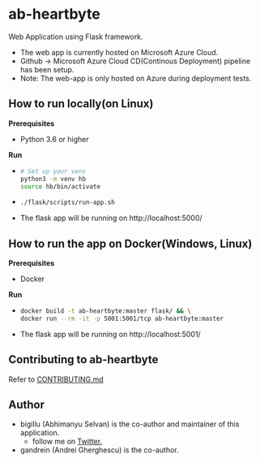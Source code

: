 # ab-heartbyte
Web Application using Flask framework.
- The web app is currently hosted on Microsoft Azure Cloud.
- Github -> Microsoft Azure Cloud CD(Continous Deployment) pipeline has been setup.
- Note: The web-app is only hosted on Azure during deployment tests.

## How to run locally(on Linux)

**Prerequisites**
- Python 3.6 or higher

**Run**
- ```bash
  # Set up your venv
  python3 -m venv hb
  source hb/bin/activate
  ```    
- ```bash
  ./flask/scripts/run-app.sh
  ```
- The flask app will be running on http://localhost:5000/

## How to run the app on Docker(Windows, Linux)

**Prerequisites**
- Docker 

**Run**
- ```bash
  docker build -t ab-heartbyte:master flask/ && \
  docker run --rm -it -p 5001:5001/tcp ab-heartbyte:master 
  ```    
- The flask app will be running on http://localhost:5001/

## Contributing to ab-heartbyte
Refer to [CONTRIBUTING.md](CONTRIBUTING.md)

## Author
* bigillu (Abhimanyu Selvan) is the co-author and maintainer of this application.
  * follow me on [Twitter.](http://www.twitter.com/a_bigillu) 
* gandrein (Andrei Gherghescu) is the co-author.
